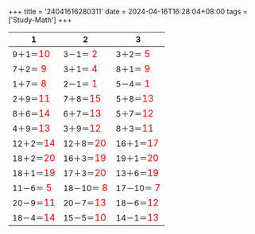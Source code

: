 +++ 
title = '24041616280311' 
date = 2024-04-16T16:28:04+08:00 
tags = ['Study-Math'] 
+++ 

1 | 2 | 3 
-- | -- | -- 
9＋1＝<font color=red size=4>10</font> | 3－1＝<font color=red size=4> 2</font> | 3＋2＝<font color=red size=4> 5</font> 
7＋2＝<font color=red size=4> 9</font> | 3＋1＝<font color=red size=4> 4</font> | 8＋1＝<font color=red size=4> 9</font> 
1＋7＝<font color=red size=4> 8</font> | 2－1＝<font color=red size=4> 1</font> | 5－4＝<font color=red size=4> 1</font> 
2＋9＝<font color=red size=4>11</font> | 7＋8＝<font color=red size=4>15</font> | 5＋8＝<font color=red size=4>13</font> 
8＋6＝<font color=red size=4>14</font> | 6＋7＝<font color=red size=4>13</font> | 5＋7＝<font color=red size=4>12</font> 
4＋9＝<font color=red size=4>13</font> | 3＋9＝<font color=red size=4>12</font> | 8＋3＝<font color=red size=4>11</font> 
12＋2＝<font color=red size=4>14</font> | 12＋8＝<font color=red size=4>20</font> | 16＋1＝<font color=red size=4>17</font> 
18＋2＝<font color=red size=4>20</font> | 16＋3＝<font color=red size=4>19</font> | 19＋1＝<font color=red size=4>20</font> 
18＋1＝<font color=red size=4>19</font> | 17＋3＝<font color=red size=4>20</font> | 13＋6＝<font color=red size=4>19</font> 
11－6＝<font color=red size=4> 5</font> | 18－10＝<font color=red size=4> 8</font> | 17－10＝<font color=red size=4> 7</font> 
20－9＝<font color=red size=4>11</font> | 20－7＝<font color=red size=4>13</font> | 18－6＝<font color=red size=4>12</font> 
18－4＝<font color=red size=4>14</font> | 15－5＝<font color=red size=4>10</font> | 14－1＝<font color=red size=4>13</font> 

